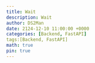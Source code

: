 ```yaml
---
title: Wait
description: Wait
author: DS2Man
date: 2124-12-10 11:00:00 +0000
categories: [Backend, FastAPI]
tags:[Backend, FastAPI]
math: true
pin: true
---
```

